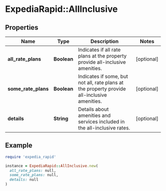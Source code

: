 # ExpediaRapid::AllInclusive

## Properties

| Name | Type | Description | Notes |
| ---- | ---- | ----------- | ----- |
| **all_rate_plans** | **Boolean** | Indicates if all rate plans at the property provide all-inclusive amenities. | [optional] |
| **some_rate_plans** | **Boolean** | Indicates if some, but not all, rate plans at the property provide all-inclusive amenities. | [optional] |
| **details** | **String** | Details about amenities and services included in the all-inclusive rates. | [optional] |

## Example

```ruby
require 'expedia_rapid'

instance = ExpediaRapid::AllInclusive.new(
  all_rate_plans: null,
  some_rate_plans: null,
  details: null
)
```

